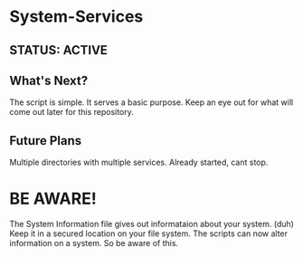 # System-Services

## STATUS: ACTIVE

## What's Next?

The script is simple. It serves a basic purpose. Keep an eye out for what will come out later for this repository. 

## Future Plans

Multiple directories with multiple services. Already started, cant stop. 

# BE AWARE!

The System Information file gives out informataion about your system. (duh) Keep it in a secured location on your file system. The scripts can now alter information on a system. So be aware of this. 

